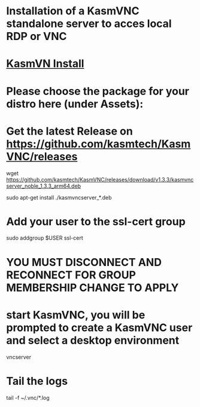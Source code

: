 # Installation of a KasmVNC standalone server to acces local RDP or VNC
# [KasmVN Install](https://www.kasmweb.com/kasmvnc/docs/1.0.0/index.html)

# Please choose the package for your distro here (under Assets):
# Get the latest Release on https://github.com/kasmtech/KasmVNC/releases
wget https://github.com/kasmtech/KasmVNC/releases/download/v1.3.3/kasmvncserver_noble_1.3.3_arm64.deb

sudo apt-get install ./kasmvncserver_*.deb

# Add your user to the ssl-cert group
sudo addgroup $USER ssl-cert

# YOU MUST DISCONNECT AND RECONNECT FOR GROUP MEMBERSHIP CHANGE TO APPLY

# start KasmVNC, you will be prompted to create a KasmVNC user and select a desktop environment
vncserver

# Tail the logs
tail -f ~/.vnc/*.log


